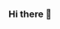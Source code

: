 ### Hi there 👋

<!--
**trongtuanit/trongtuanit** is a ✨ _special_ ✨ repository because its `README.md` (this file) appears on your GitHub profile.
<img src="https://picsum.photos/200" width="256"/>
Here are some ideas to get you started:
[![Top Langs](https://github-readme-stats.vercel.app/api/top-langs/?username=trongtuanit&layout=compact)]


😄🚕🚙🚙🚘🚲🚈🚅🚄🦽🚛🚘🚃🚡🤶👼👼👼👼👨‍🦳🧓🧓👩‍🦱👨‍🦱🤶👼💕😁😍🌀🌀🌀🌀🚞🚲🚌🎇🎗🎭

